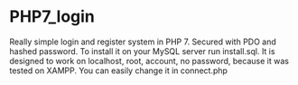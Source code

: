 # PHP7_login
Really simple login and register system in PHP 7. Secured with PDO and hashed password. To install it on your MySQL server run install.sql. It is designed to work on localhost, root, account, no password, because it was tested on XAMPP. You can easily change it in connect.php
